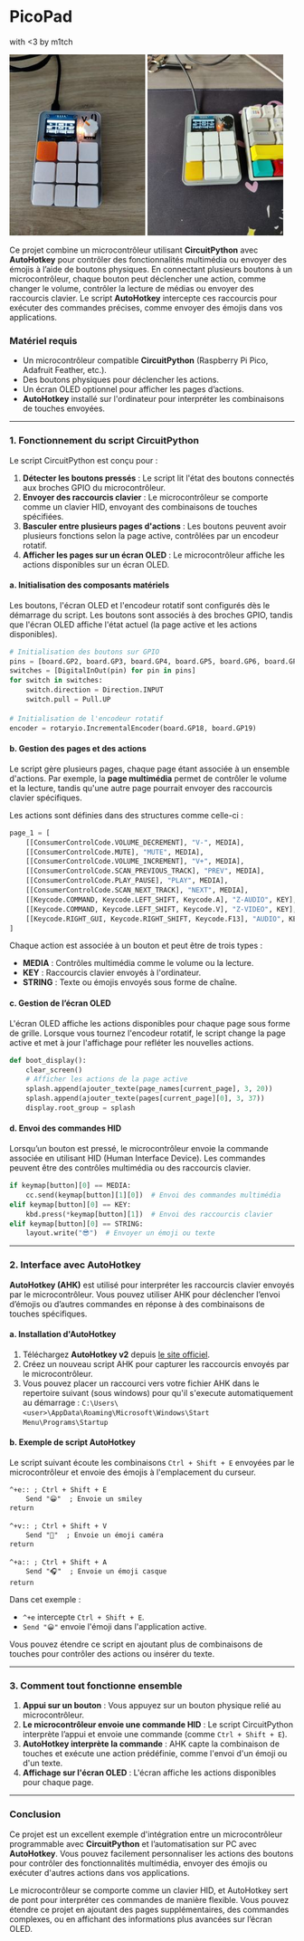 # PicoPad 
with <3 by m1tch

![Description de l'image](Images/IMG_20240910_170259.jpg)
![Description de l'image](Images/IMG_20240902_144054.jpg)

Ce projet combine un microcontrôleur utilisant **CircuitPython** avec **AutoHotkey** pour contrôler des fonctionnalités multimédia ou envoyer des émojis à l’aide de boutons physiques. En connectant plusieurs boutons à un microcontrôleur, chaque bouton peut déclencher une action, comme changer le volume, contrôler la lecture de médias ou envoyer des raccourcis clavier. Le script **AutoHotkey** intercepte ces raccourcis pour exécuter des commandes précises, comme envoyer des émojis dans vos applications.

### Matériel requis

- Un microcontrôleur compatible **CircuitPython** (Raspberry Pi Pico, Adafruit Feather, etc.).
- Des boutons physiques pour déclencher les actions.
- Un écran OLED optionnel pour afficher les pages d’actions.
- **AutoHotkey** installé sur l'ordinateur pour interpréter les combinaisons de touches envoyées.

---

### 1. Fonctionnement du script CircuitPython

Le script CircuitPython est conçu pour :

1. **Détecter les boutons pressés** : Le script lit l'état des boutons connectés aux broches GPIO du microcontrôleur.
2. **Envoyer des raccourcis clavier** : Le microcontrôleur se comporte comme un clavier HID, envoyant des combinaisons de touches spécifiées.
3. **Basculer entre plusieurs pages d'actions** : Les boutons peuvent avoir plusieurs fonctions selon la page active, contrôlées par un encodeur rotatif.
4. **Afficher les pages sur un écran OLED** : Le microcontrôleur affiche les actions disponibles sur un écran OLED.

#### a. Initialisation des composants matériels

Les boutons, l'écran OLED et l'encodeur rotatif sont configurés dès le démarrage du script. Les boutons sont associés à des broches GPIO, tandis que l'écran OLED affiche l'état actuel (la page active et les actions disponibles).

```python
# Initialisation des boutons sur GPIO
pins = [board.GP2, board.GP3, board.GP4, board.GP5, board.GP6, board.GP7, board.GP8, board.GP9, board.GP10]
switches = [DigitalInOut(pin) for pin in pins]
for switch in switches:
    switch.direction = Direction.INPUT
    switch.pull = Pull.UP

# Initialisation de l'encodeur rotatif
encoder = rotaryio.IncrementalEncoder(board.GP18, board.GP19)
```

#### b. Gestion des pages et des actions

Le script gère plusieurs pages, chaque page étant associée à un ensemble d'actions. Par exemple, la **page multimédia** permet de contrôler le volume et la lecture, tandis qu'une autre page pourrait envoyer des raccourcis clavier spécifiques.

Les actions sont définies dans des structures comme celle-ci :

```python
page_1 = [
    [[ConsumerControlCode.VOLUME_DECREMENT], "V-", MEDIA],
    [[ConsumerControlCode.MUTE], "MUTE", MEDIA],
    [[ConsumerControlCode.VOLUME_INCREMENT], "V+", MEDIA],
    [[ConsumerControlCode.SCAN_PREVIOUS_TRACK], "PREV", MEDIA],
    [[ConsumerControlCode.PLAY_PAUSE], "PLAY", MEDIA],
    [[ConsumerControlCode.SCAN_NEXT_TRACK], "NEXT", MEDIA],
    [[Keycode.COMMAND, Keycode.LEFT_SHIFT, Keycode.A], "Z-AUDIO", KEY],
    [[Keycode.COMMAND, Keycode.LEFT_SHIFT, Keycode.V], "Z-VIDEO", KEY],
    [[Keycode.RIGHT_GUI, Keycode.RIGHT_SHIFT, Keycode.F13], "AUDIO", KEY]
]
```

Chaque action est associée à un bouton et peut être de trois types :
- **MEDIA** : Contrôles multimédia comme le volume ou la lecture.
- **KEY** : Raccourcis clavier envoyés à l'ordinateur.
- **STRING** : Texte ou émojis envoyés sous forme de chaîne.

#### c. Gestion de l’écran OLED

L'écran OLED affiche les actions disponibles pour chaque page sous forme de grille. Lorsque vous tournez l'encodeur rotatif, le script change la page active et met à jour l'affichage pour refléter les nouvelles actions.

```python
def boot_display():
    clear_screen()
    # Afficher les actions de la page active
    splash.append(ajouter_texte(page_names[current_page], 3, 20))
    splash.append(ajouter_texte(pages[current_page][0], 3, 37))
    display.root_group = splash
```

#### d. Envoi des commandes HID

Lorsqu’un bouton est pressé, le microcontrôleur envoie la commande associée en utilisant HID (Human Interface Device). Les commandes peuvent être des contrôles multimédia ou des raccourcis clavier.

```python
if keymap[button][0] == MEDIA:
    cc.send(keymap[button][1][0])  # Envoi des commandes multimédia
elif keymap[button][0] == KEY:
    kbd.press(*keymap[button][1])  # Envoi des raccourcis clavier
elif keymap[button][0] == STRING:
    layout.write("😎")  # Envoyer un émoji ou texte
```

---

### 2. Interface avec AutoHotkey

**AutoHotkey (AHK)** est utilisé pour interpréter les raccourcis clavier envoyés par le microcontrôleur. Vous pouvez utiliser AHK pour déclencher l’envoi d’émojis ou d’autres commandes en réponse à des combinaisons de touches spécifiques.

#### a. Installation d'AutoHotkey

1. Téléchargez **AutoHotkey v2** depuis [le site officiel](https://www.autohotkey.com/).
2. Créez un nouveau script AHK pour capturer les raccourcis envoyés par le microcontrôleur.
3. Vous pouvez placer un raccourci vers votre fichier AHK dans le repertoire suivant (sous windows) pour qu'il s'execute automatiquement au démarrage : `C:\Users\<user>\AppData\Roaming\Microsoft\Windows\Start Menu\Programs\Startup`

#### b. Exemple de script AutoHotkey

Le script suivant écoute les combinaisons `Ctrl + Shift + E` envoyées par le microcontrôleur et envoie des émojis à l'emplacement du curseur.

```ahk
^+e:: ; Ctrl + Shift + E
    Send "😀"  ; Envoie un smiley
return

^+v:: ; Ctrl + Shift + V
    Send "🎥"  ; Envoie un émoji caméra
return

^+a:: ; Ctrl + Shift + A
    Send "🎧"  ; Envoie un émoji casque
return
```

Dans cet exemple :
- `^+e` intercepte `Ctrl + Shift + E`.
- `Send "😀"` envoie l'émoji dans l'application active.

Vous pouvez étendre ce script en ajoutant plus de combinaisons de touches pour contrôler des actions ou insérer du texte.

---

### 3. Comment tout fonctionne ensemble

1. **Appui sur un bouton** : Vous appuyez sur un bouton physique relié au microcontrôleur.
2. **Le microcontrôleur envoie une commande HID** : Le script CircuitPython interprète l’appui et envoie une commande (comme `Ctrl + Shift + E`).
3. **AutoHotkey interprète la commande** : AHK capte la combinaison de touches et exécute une action prédéfinie, comme l'envoi d'un émoji ou d'un texte.
4. **Affichage sur l'écran OLED** : L'écran affiche les actions disponibles pour chaque page.

---

### Conclusion

Ce projet est un excellent exemple d'intégration entre un microcontrôleur programmable avec **CircuitPython** et l’automatisation sur PC avec **AutoHotkey**. Vous pouvez facilement personnaliser les actions des boutons pour contrôler des fonctionnalités multimédia, envoyer des émojis ou exécuter d'autres actions dans vos applications.

Le microcontrôleur se comporte comme un clavier HID, et AutoHotkey sert de pont pour interpréter ces commandes de manière flexible. Vous pouvez étendre ce projet en ajoutant des pages supplémentaires, des commandes complexes, ou en affichant des informations plus avancées sur l’écran OLED.